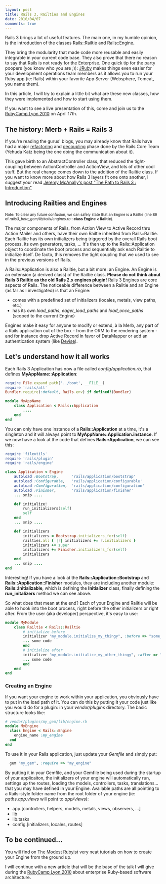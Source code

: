 ```yaml
---
layout: post
title: Rails 3, Railties and Engines
date: 2010/04/07
comments: true
---
```


Rails 3 brings a lot of useful features. The main one, in my humble opinion, is the introduction of the classes Rails::Railtie and Rails::Engine.

They bring the modularity that made code more reusable and easily integrable in your current code base. They also prove that there no reason to say that Rails is not ready for the Enterprise. One quick tip for the party poopers (you know who you are ;)): [JRuby](:http://jruby.org/) makes things even easier for your development operations team members as it allows you to run your Ruby app (ie: Rails) within your favorite App Server (Websphere, Tomcat, you name them).

In this article, I will try to explain a little bit what are these new classes, how they were implemented and how to start using them.

If you want to see a live presentation of this, come and join us to the [RubyCamp Lyon 2010](http://www.rubyfrance.org/association/groupes/lyon/) on April 17th.


## The history:  Merb + Rails = Rails 3

If you're reading the gurus' blogs, you may already know that Rails have had a major [refactoring](http://www.engineyard.com/blog/2009/6-steps-to-refactoring-rails-for-mere-mortals/) and [decoupling](http://yehudakatz.com/2009/07/19/rails-3-the-great-decoupling/) phase done by the Rails Core Team (Yehuda Katz being the one doing the communication about it).

This gave birth to an AbstractController class, that reduced the tight-coupling between ActionController and ActionView, and lots of other cool stuff. But the real change comes down to the addition of the Railtie class. If you want to know more about how Rails 3 layers fit one onto another, I suggest your read [Jeremy McAnally's post "The Path to Rails 3 : Introduction"](http://omgbloglol.com/post/344792822/the-path-to-rails-3-introduction)

## Introducing Railties and Engines

<small>Note: To clear any future confusion, we can safely state that an Engine is a Railtie (line 89 of _rails3_beta_gem/lib/rails/engines.rb_ : **class Engine < Railtie**).</small>

The major components of Rails, from Action View to Active Record thru Action Mailer and others, have their own Railtie inherited from Rails::Railtie. Each Railtie has its own initializers being triggered by the overall Rails boot process, its own generators, tasks, ... It's then up to the Rails::Application object to coordinate the boot process and sequentially ask each Railtie to initialize itself. De facto, this removes the tight coupling that we used to see in the previous versions of Rails.

A Rails::Application is also a Railtie, but a bit more: an Engine. An Engine is an extension (a derived class) of the Railtie class. **Please do not think about Rails 3 Railtie as the old Rails 2.x engines plugin!** Rails 3 Engines are core aspects of Rails. The noticeable difference between a Railtie and an Engine (as far as I investigated) is that an Engine:

* comes with a predefined set of initializers (locales, metals, view paths, etc.)
* has its own _load_paths_, _eager_load_paths_ and _load_once_paths_ (scoped to the current Engine)

Engines make it easy for anyone to modify or extend, à la Merb, any part of a Rails application out of the box - from the ORM to the rendering system -  and for instance drop Active Record in favor of DataMapper or add an authentication system (like [Devise](http://github.com/plataformatec/devise)).


## Let's understand how it all works

Each Rails 3 Application has now a file called *config/application.rb*, that defines **MyAppName::Application**:

```ruby
require File.expand_path('../boot', __FILE__)
require 'rails/all'
Bundler.require(:default, Rails.env) if defined?(Bundler)

module MyAppName
    class Application < Rails::Application
        ....
    end
end
```

You can only have one instance of a **Rails::Application** at a time, it's a singleton and it will always point to **MyAppName::Application.instance**. If we now have a look at the code that defines **Rails::Application**, we can see this:

```ruby
require 'fileutils'
require 'rails/plugin'
require 'rails/engine'

class Application < Engine
    autoload :Bootstrap,      'rails/application/bootstrap'
    autoload :Configurable,   'rails/application/configurable'
    autoload :Configuration,  'rails/application/configuration'
    autoload :Finisher,       'rails/application/finisher'
    ... snip ....

    def initialize!
        run_initializers(self)
        self
    end
    ... snip ....

    def initializers
        initializers = Bootstrap.initializers_for(self)
        railties.all { |r| initializers += r.initializers }
        initializers += super
        initializers += Finisher.initializers_for(self)
        initializers
    end
    ... snip ....
end
```

Interesting! If you have a look at the **Rails::Application::Bootstrap** and **Rails::Application::Finisher** modules, they are including another module: **Rails::Initializable**, which is defining the **Initializer** class, finally defining the **run_initalizers** method we can see above.

So what does that mean at the end? Each of your Engine and Railtie will be able to hook into the boot process, right before the other initializers or right after. From the user (aka developer) perspective, it's easy to use:

```ruby
module MyModule
    class Railtie < Rails::Railtie
        # initialize before
        initializer "my_module.initialize_my_thingy", :before => "some_other_railtie.initialize_its_thingy" do
        ... some code
        end
        # initialize after
        initializer "my_module.initialize_my_other_thingy", :after => "some_other_railtie.initialize_its_other_thingy" do
        ... some code
        end
    end
end
```



### Creating an Engine

If you want your engine to work within your application, you obviously have to put in the load path of it. You can do this by putting it your code just like you would do for a plugin: in your *vendor/plugins* directory. The basic structure looks like:

```ruby
# vendor/plugins/my_gem/lib/engine.rb
module MyEngine
  class Engine < Rails::Engine
    engine_name :my_engine
  end
end
```

To use it in your Rails application, just update your _Gemfile_ and simply put:

```ruby
  gem "my_gem", :require => "my_engine"
```

By putting it in your Gemfile, and your Gemfile being used during the startup of your applicaiton, the initializers of your engine will automatically run, settings up the routes, loading the models, controllers, tasks, translations... that you may have defined in your Engine. Available paths are all pointing to a Rails-style folder name from the root folder of your engine (ie: *paths.app.views* will point to *app/views*):

  * app.[controllers, helpers, models, metals, views, observers, ...]
  * lib
  * lib.tasks
  * config.[initializers, locales, routes]


## To be continued...

You will find on [The Modest Rubyist](http://www.themodestrubyist.com/) very neat tutorials on how to create your Engine from the ground up.

I will continue with a new article that will be the base of the talk I will give during the [RubyCamp Lyon 2010](http://www.rubyfrance.org/association/groupes/lyon/) about enterprise Ruby-based software architecture.


